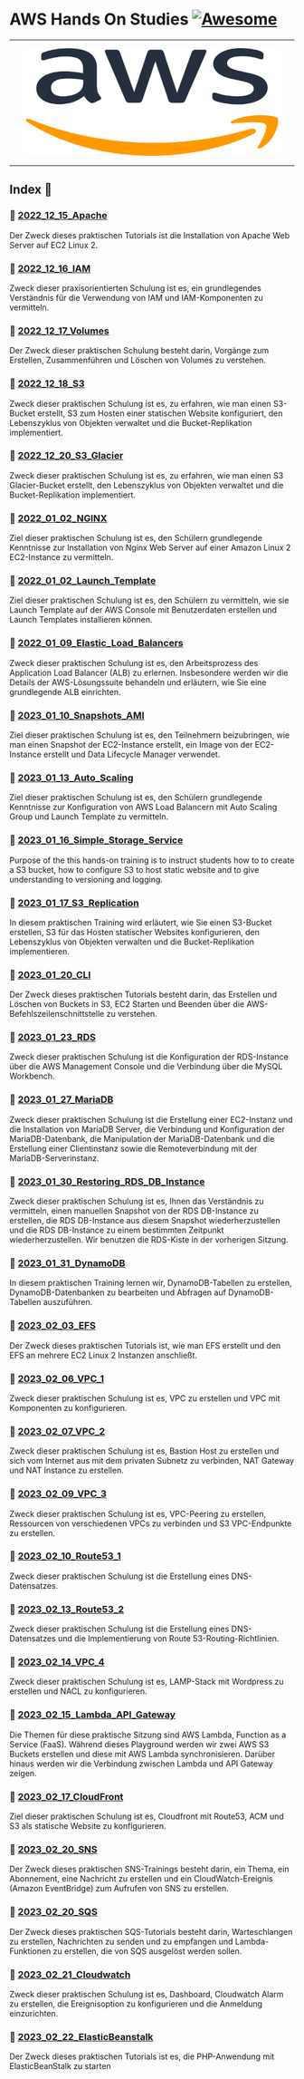 AWS Hands On Studies  [![Awesome](https://cdn.rawgit.com/sindresorhus/awesome/d7305f38d29fed78fa85652e3a63e154dd8e8829/media/badge.svg)](https://github.com/sindresorhus/awesome)
===============
<hr>

<p align="center">
    <img alt="Python" src="https://raw.githubusercontent.com/medipnegiz/linux_cheat_sheet/main/Img/aws.svg" height="190" width="455">
</p>
<hr>

## Index 📜

### 🔖 [2022_12_15_Apache](https://github.com/latifyildirim/aws-hands-on/blob/main/2022_12_15_Apache/ec2-apache-install.sh)
Der Zweck dieses praktischen Tutorials ist die Installation von Apache Web Server auf EC2 Linux 2.

### 🔖 [2022_12_16_IAM](https://github.com/latifyildirim/aws-hands-on/blob/main/2022_12_16_IAM/IAM%20.md)
Zweck dieser praxisorientierten Schulung ist es, ein grundlegendes Verständnis für die Verwendung von IAM und IAM-Komponenten zu vermitteln.

### 🔖 [2022_12_17_Volumes](https://github.com/latifyildirim/aws-hands-on/tree/main/2022_12_17_Volumes)
Der Zweck dieser praktischen Schulung besteht darin, Vorgänge zum Erstellen, Zusammenführen und Löschen von Volumes zu verstehen.

### 🔖 [2022_12_18_S3](https://github.com/latifyildirim/aws-hands-on/tree/main/2022_12_18_S3_1)
Zweck dieser praktischen Schulung ist es, zu erfahren, wie man einen S3-Bucket erstellt, S3 zum Hosten einer statischen Website konfiguriert, den Lebenszyklus von Objekten verwaltet und die Bucket-Replikation implementiert.

### 🔖 [2022_12_20_S3_Glacier](https://github.com/latifyildirim/aws-hands-on/tree/main/2022_12_20_S3_Glacier)
Zweck dieser praktischen Schulung ist es, zu erfahren, wie man einen S3 Glacier-Bucket erstellt, den Lebenszyklus von Objekten verwaltet und die Bucket-Replikation implementiert.

### 🔖 [2022_01_02_NGINX](https://github.com/latifyildirim/aws-hands-on/blob/main/2023_01_02_EC2_02/README.md)
Ziel dieser praktischen Schulung ist es, den Schülern grundlegende Kenntnisse zur Installation von Nginx Web Server auf einer Amazon Linux 2 EC2-Instance zu vermitteln.

### 🔖 [2022_01_02_Launch_Template](https://github.com/latifyildirim/aws-hands-on/blob/main/2023_01_02_EC2_02/README.md)
Ziel dieser praktischen Schulung ist es, den Schülern zu vermitteln, wie sie Launch Template auf der AWS Console mit Benutzerdaten erstellen und Launch Templates installieren können.

### 🔖 [2022_01_09_Elastic_Load_Balancers](https://github.com/latifyildirim/aws-hands-on/blob/main/2023_01_09_ALB/README.md)
Zweck dieser praktischen Schulung ist es, den Arbeitsprozess des Application Load Balancer (ALB) zu erlernen. Insbesondere werden wir die Details der AWS-Lösungssuite behandeln und erläutern, wie Sie eine grundlegende ALB einrichten.

### 🔖 [2023_01_10_Snapshots_AMI](https://github.com/latifyildirim/aws-hands-on/blob/main/2023_01_10_snapshots_AMI/README.md)
Ziel dieser praktischen Schulung ist es, den Teilnehmern beizubringen, wie man einen Snapshot der EC2-Instance erstellt, ein Image von der EC2-Instance erstellt und Data Lifecycle Manager verwendet.

### 🔖 [2023_01_13_Auto_Scaling](https://github.com/latifyildirim/aws-hands-on/blob/main/2023_01_13_ASG_ELB_LT_Policy/README.md)
Ziel dieser praktischen Schulung ist es, den Schülern grundlegende Kenntnisse zur Konfiguration von AWS Load Balancern mit Auto Scaling Group und Launch Template zu vermitteln.

### 🔖 [2023_01_16_Simple_Storage_Service](https://github.com/latifyildirim/aws-hands-on/tree/main/2023_01_16_S3_2)
Purpose of the this hands-on training is to instruct students how to to create a S3 bucket, how to configure S3 to host static website and to give understanding to versioning and logging.

### 🔖 [2023_01_17_S3_Replication](https://github.com/latifyildirim/aws-hands-on/tree/main/2023_01_17_S3_02)
In diesem praktischen Training wird erläutert, wie Sie einen S3-Bucket erstellen, S3 für das Hosten statischer Websites konfigurieren, den Lebenszyklus von Objekten verwalten und die Bucket-Replikation implementieren.

### 🔖 [2023_01_20_CLI](https://github.com/latifyildirim/aws-hands-on/blob/main/2023_01_20_CLI/Inclass-Notes.sh)
Der Zweck dieses praktischen Tutorials besteht darin, das Erstellen und Löschen von Buckets in S3, EC2 Starten und Beenden über die AWS-Befehlszeilenschnittstelle zu verstehen.

### 🔖 [2023_01_23_RDS](https://github.com/latifyildirim/aws-hands-on/blob/main/2023_01_23_RDS/README.md)
Zweck dieser praktischen Schulung ist die Konfiguration der RDS-Instance über die AWS Management Console und die Verbindung über die MySQL Workbench.

### 🔖 [2023_01_27_MariaDB](https://github.com/latifyildirim/aws-hands-on/tree/main/2023_01_27_MariaDB)
Zweck dieser praktischen Schulung ist die Erstellung einer EC2-Instanz und die Installation von MariaDB Server, die Verbindung und Konfiguration der MariaDB-Datenbank, die Manipulation der MariaDB-Datenbank und die Erstellung einer Clientinstanz sowie die Remoteverbindung mit der MariaDB-Serverinstanz.

### 🔖 [2023_01_30_Restoring_RDS_DB_Instance](https://github.com/latifyildirim/aws-hands-on/blob/main/2023_01_30_Restoring_RDS_DB/README.md)
Zweck dieser praktischen Schulung ist es, Ihnen das Verständnis zu vermitteln, einen manuellen Snapshot von der RDS DB-Instance zu erstellen, die RDS DB-Instance aus diesem Snapshot wiederherzustellen und die RDS DB-Instance zu einem bestimmten Zeitpunkt wiederherzustellen. Wir benutzen die RDS-Kiste in der vorherigen Sitzung.

### 🔖 [2023_01_31_DynamoDB](https://github.com/latifyildirim/aws-hands-on/blob/main/2023_01_31_DynamoDB/README.md)
In diesem praktischen Training lernen wir, DynamoDB-Tabellen zu erstellen, DynamoDB-Datenbanken zu bearbeiten und Abfragen auf DynamoDB-Tabellen auszuführen.

### 🔖 [2023_02_03_EFS](https://github.com/latifyildirim/aws-hands-on/blob/main/2023_02_03_EFS/README.md)
Der Zweck dieses praktischen Tutorials ist, wie man EFS erstellt und den EFS an mehrere EC2 Linux 2 Instanzen anschließt.

### 🔖 [2023_02_06_VPC_1](https://github.com/latifyildirim/aws-hands-on/blob/main/2023_02_06_VPC_1/README.md)
Zweck dieser praktischen Schulung ist es, VPC zu erstellen und VPC mit Komponenten zu konfigurieren.

### 🔖 [2023_02_07_VPC_2](https://github.com/latifyildirim/aws-hands-on/blob/main/2023_02_07_VPC_2/README.md)
Zweck dieser praktischen Schulung ist es, Bastion Host zu erstellen und sich vom Internet aus mit dem privaten Subnetz zu verbinden, NAT Gateway und NAT Instance zu erstellen.

### 🔖 [2023_02_09_VPC_3](https://github.com/latifyildirim/aws-hands-on/blob/main/2023_02_09_VPC_3/README.md)
Zweck dieser praktischen Schulung ist es, VPC-Peering zu erstellen, Ressourcen von verschiedenen VPCs zu verbinden und S3 VPC-Endpunkte zu erstellen.

### 🔖 [2023_02_10_Route53_1](https://github.com/latifyildirim/aws-hands-on/blob/main/2023_02_10_Route53-1/README.md)
Zweck dieser praktischen Schulung ist die Erstellung eines DNS-Datensatzes.

### 🔖 [2023_02_13_Route53_2](https://github.com/latifyildirim/aws-hands-on/blob/main/2023_02_13_Route53_2/README.md)
Zweck dieser praktischen Schulung ist die Erstellung eines DNS-Datensatzes und die Implementierung von Route 53-Routing-Richtlinien.

### 🔖 [2023_02_14_VPC_4](https://github.com/latifyildirim/aws-hands-on/blob/main/2023_02_14_VPC_4/VPC4-LAMP-NACL.sh)
Zweck dieser praktischen Schulung ist es, LAMP-Stack mit Wordpress zu erstellen und NACL zu konfigurieren.

### 🔖 [2023_02_15_Lambda_API_Gateway](https://github.com/latifyildirim/aws-hands-on/blob/main/2023_02_15_Lambda_API_Gateway/README.md)
Die Themen für diese praktische Sitzung sind AWS Lambda, Function as a Service (FaaS). Während dieses Playground werden wir zwei AWS S3 Buckets erstellen und diese mit AWS Lambda synchronisieren. Darüber hinaus werden wir die Verbindung zwischen Lambda und API Gateway zeigen.

### 🔖 [2023_02_17_CloudFront](https://github.com/latifyildirim/aws-hands-on/blob/main/2023_02_17_CloudFront/README.md)
Ziel dieser praktischen Schulung ist es, Cloudfront mit Route53, ACM und S3 als statische Website zu konfigurieren.

### 🔖 [2023_02_20_SNS](https://github.com/latifyildirim/aws-hands-on/blob/main/2023_02_20_SNS/README.md)
Der Zweck dieses praktischen SNS-Trainings besteht darin, ein Thema, ein Abonnement, eine Nachricht zu erstellen und ein CloudWatch-Ereignis (Amazon EventBridge) zum Aufrufen von SNS zu erstellen.

### 🔖 [2023_02_20_SQS](https://github.com/latifyildirim/aws-hands-on/blob/main/2023_02_20_SQS/README.md)
Der Zweck dieses praktischen SQS-Tutorials besteht darin, Warteschlangen zu erstellen, Nachrichten zu senden und zu empfangen und Lambda-Funktionen zu erstellen, die von SQS ausgelöst werden sollen.

### 🔖 [2023_02_21_Cloudwatch](https://github.com/latifyildirim/aws-hands-on/blob/main/2023_02_21_Cloudwatch/README.md)
Zweck dieser praktischen Schulung ist es, Dashboard, Cloudwatch Alarm zu erstellen, die Ereignisoption zu konfigurieren und die Anmeldung einzurichten.

### 🔖 [2023_02_22_ElasticBeanstalk](https://github.com/latifyildirim/aws-hands-on/blob/main/2023_02_22_ElasticBeanstalk/README.md)
Der Zweck dieses praktischen Tutorials ist es, die PHP-Anwendung mit ElasticBeanStalk zu starten



